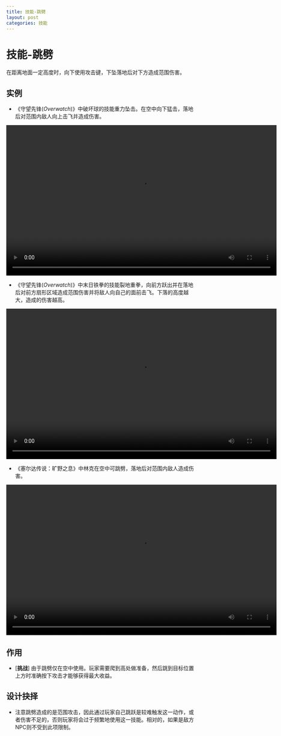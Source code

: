 ```yaml
---
title: 技能-跳劈
layout: post
categories: 技能
---
```


# 技能-跳劈
在距离地面一定高度时，向下使用攻击键，下坠落地后对下方造成范围伤害。

## 实例

- 《守望先锋(*Overwatch*)》中破坏球的技能重力坠击。在空中向下猛击，落地后对范围内敌人向上击飞并造成伤害。

<video width="720" height="400" controls>
    <source src="/videos/破坏球-重力坠击.mp4" type="video/mp4">
</video>

- 《守望先锋(*Overwatch*)》中末日铁拳的技能裂地重拳，向前方跃出并在落地后对前方扇形区域造成范围伤害并将敌人向自己的面前击飞。下落的高度越大，造成的伤害越高。

<video width="720" height="400" controls>
    <source src="/videos/末日铁拳-裂地重拳.mp4" type="video/mp4">
</video>

- 《塞尔达传说：旷野之息》中林克在空中可跳劈，落地后对范围内敌人造成伤害。

<video width="720" height="400" controls>
    <source src="/videos/跳劈-旷野之息.mp4" type="video/mp4">
</video>

## 作用
- [**挑战**] 由于跳劈仅在空中使用。玩家需要爬到高处做准备，然后跳到目标位置上方时准确按下攻击才能够获得最大收益。

## 设计抉择
- 注意跳劈造成的是范围攻击，因此通过玩家自己跳跃是较难触发这一动作，或者伤害不足的，否则玩家将会过于频繁地使用这一技能。相对的，如果是敌方NPC则不受到此项限制。